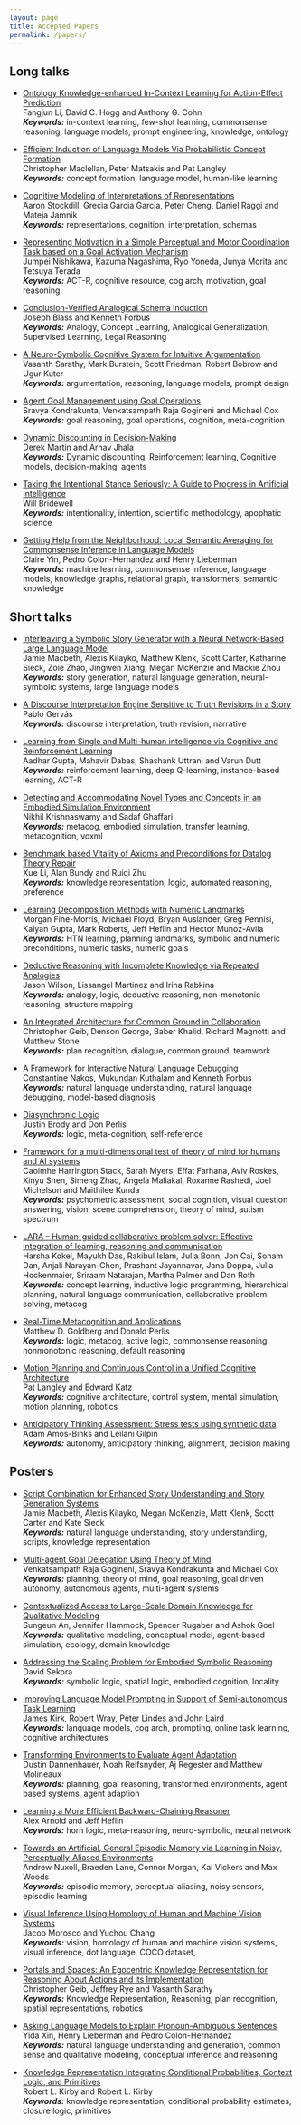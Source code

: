```yaml
---
layout: page
title: Accepted Papers
permalink: /papers/
---
```



## Long talks
<ul>
<li>
<p><a href="/acs2022/data/acs22_paper-7652.pdf">Ontology Knowledge-enhanced In-Context Learning for Action-Effect Prediction</a><br />
Fangjun Li, David C. Hogg and Anthony G. Cohn<br />
<b><i>Keywords:</i></b>  in-context learning, few-shot learning,
commonsense reasoning, language models, prompt engineering, knowledge,
ontology
</p>
</li>

<li>
<p><a href="/acs2022/data/acs22_paper-2537.pdf">Efficient Induction of Language Models Via Probabilistic Concept Formation</a><br />
Christopher Maclellan, Peter Matsakis and Pat Langley<br />
<b><i>Keywords:</i></b>  concept formation, language model, human-like
learning
</p>
</li>

<li>
<p><a href="/acs2022/data/acs22_paper-4252.pdf">Cognitive Modeling of Interpretations of Representations</a><br />
Aaron Stockdill, Grecia Garcia Garcia, Peter Cheng, Daniel Raggi and Mateja Jamnik<br />
<b><i>Keywords:</i></b>  representations, cognition, interpretation,
schemas
</p>
</li>


<li>
<p><a href="/acs2022/data/acs22_paper-238.pdf">Representing Motivation in a Simple Perceptual and Motor Coordination Task based on a Goal Activation Mechanism</a><br />
Jumpei Nishikawa, Kazuma Nagashima, Ryo Yoneda, Junya Morita and Tetsuya Terada<br />
<b><i>Keywords:</i></b> ACT-R, cognitive resource, cog arch, motivation,
goal reasoning
</p>
</li>


<li>
<p><a href="/acs2022/data/acs22_paper-1295.pdf">Conclusion-Verified Analogical Schema Induction</a><br />
Joseph Blass and Kenneth Forbus<br />
<b><i>Keywords:</i></b>  Analogy, Concept Learning, Analogical
Generalization, Supervised Learning, Legal Reasoning
</p>
</li>

<li>
<p><a href="/acs2022/data/acs22_paper-7038.pdf">A Neuro-Symbolic Cognitive System for Intuitive Argumentation </a><br />
Vasanth Sarathy, Mark Burstein, Scott Friedman, Robert Bobrow and Ugur Kuter<br />
<b><i>Keywords:</i></b>  argumentation, reasoning, language models, prompt
design 
</p>
</li>

<li>
<p><a href="/acs2022/data/acs22_paper-9367.pdf">Agent Goal Management using Goal Operations</a><br />
Sravya Kondrakunta, Venkatsampath Raja Gogineni and Michael Cox<br />
<b><i>Keywords:</i></b>  goal reasoning, goal operations, cognition,
meta-cognition 
</p>
</li>

<li>
<p><a href="/acs2022/data/acs22_paper-8017.pdf">Dynamic Discounting in Decision-Making</a><br />
Derek Martin and Arnav Jhala<br />
<b><i>Keywords:</i></b>  Dynamic discounting, Reinforcement learning,
Cognitive models, decision-making, agents 
</p>
</li>

<li>
<p><a href="/acs2022/data/acs22_paper-8679.pdf">Taking the Intentional Stance Seriously: A Guide to Progress in Artificial Intelligence</a><br />
Will Bridewell<br />
<b><i>Keywords:</i></b>  intentionality, intention, scientific methodology,
apophatic science 
</p>
</li>

<li>
<p><a href="/acs2022/data/acs22_paper-5758.pdf">Getting Help from the Neighborhood: Local Semantic Averaging for Commonsense Inference in Language Models</a><br />
Claire Yin, Pedro Colon-Hernandez and Henry Lieberman<br />
<b><i>Keywords:</i></b>  machine learning, commonsense inference, language
models, knowledge graphs, relational graph, transformers, semantic
knowledge 
</p>
</li>

</ul>

## Short talks 

<ul> 
<li>
<p><a href="/acs2022/data/acs_paper-9358.pdf">
Interleaving a Symbolic Story Generator with a Neural Network-Based Large Language Model</a><br />
Jamie Macbeth, Alexis Kilayko, Matthew Klenk, Scott Carter, Katharine Sieck, Zoie Zhao, Jingwen Xiang, Megan McKenzie and Mackie Zhou<br />
<b><i>Keywords:</i></b>  story generation, natural language generation,
neural-symbolic systems, large language models
</p>
</li>

<li>
<p><a href="/acs2022/data/acs_paper-2091.pdf">
A Discourse Interpretation Engine Sensitive to Truth Revisions in a Story</a><br />
Pablo Gervás<br />
<b><i>Keywords:</i></b>  discourse interpretation, truth revision,
narrative
</p>
</li>

<li>
<p><a href="/acs2022/data/acs_paper-186.pdf">
Learning from Single and Multi-human intelligence via Cognitive and Reinforcement Learning</a><br />
Aadhar Gupta, Mahavir Dabas, Shashank Uttrani and Varun Dutt<br />
<b><i>Keywords:</i></b>  reinforcement learning, deep Q-learning,
instance-based learning, ACT-R
</p>
</li>

<li>
<p><a href="/acs2022/data/acs_paper-3157.pdf">
Detecting and Accommodating Novel Types and Concepts in an Embodied Simulation Environment</a><br />
Nikhil Krishnaswamy and Sadaf Ghaffari<br />
<b><i>Keywords:</i></b>  metacog, embodied simulation, transfer learning,
metacognition, voxml
</p>
</li>

<li>
<p><a href="/acs2022/data/acs_paper-3588.pdf">
Benchmark based Vitality of Axioms and Preconditions for Datalog Theory Repair</a><br />
Xue Li, Alan Bundy and Ruiqi Zhu<br />
<b><i>Keywords:</i></b>  knowledge representation, logic, automated
reasoning, preference
</p>
</li>

<li>
<p><a href="/acs2022/data/acs_paper-7677.pdf">
Learning Decomposition Methods with Numeric Landmarks</a><br />
Morgan Fine-Morris, Michael Floyd, Bryan Auslander, Greg Pennisi, Kalyan Gupta, Mark Roberts, Jeff Heflin and Hector Munoz-Avila<br />
<b><i>Keywords:</i></b>  HTN learning, planning landmarks, symbolic and
numeric preconditions, numeric tasks, numeric goals
</p>
</li>

<li>
<p><a href="/acs2022/data/acs_paper-8878.pdf">
Deductive Reasoning with Incomplete Knowledge via Repeated Analogies</a><br />
Jason Wilson, Lissangel Martinez and Irina Rabkina<br />
<b><i>Keywords:</i></b>  analogy, logic, deductive reasoning, non-monotonic
reasoning, structure mapping
</p>
</li>

<li>
<p><a href="/acs2022/data/acs_paper-9776.pdf">
An Integrated Architecture for Common Ground in Collaboration</a><br />
Christopher Geib, Denson George, Baber Khalid, Richard Magnotti and Matthew Stone<br />
<b><i>Keywords:</i></b>  plan recognition, dialogue, common ground,
teamwork
</p>
</li>

<li>
<p><a href="/acs2022/data/acs_paper-7803.pdf">
A Framework for Interactive Natural Language Debugging</a><br />
Constantine Nakos, Mukundan Kuthalam and Kenneth Forbus<br />
<b><i>Keywords:</i></b>  natural language understanding, natural language
debugging, model-based diagnosis
</p>
</li>

<li>
<p><a href="/acs2022/data/acs_paper-301.pdf">
Diasynchronic Logic</a><br />
Justin Brody and Don Perlis<br />
<b><i>Keywords:</i></b>  logic, meta-cognition, self-reference
</p>
</li>

<li>
<p><a href="/acs2022/data/acs_paper-911.pdf">
Framework for a multi-dimensional test of theory of mind for humans and AI systems</a><br />
Caoimhe Harrington Stack, Sarah Myers, Effat Farhana, Aviv Roskes, Xinyu Shen, Simeng Zhao, Angela Maliakal, Roxanne Rashedi, Joel Michelson and Maithilee Kunda<br />
<b><i>Keywords:</i></b>  psychometric assessment, social cognition, visual
question answering, vision, scene comprehension, theory of mind, autism
spectrum
</p>
</li>

<li>
<p><a href="/acs2022/data/acs_paper-2603.pdf">
LARA – Human-guided collaborative problem solver: Effective integration of learning, reasoning and communication</a><br />
Harsha Kokel, Mayukh Das, Rakibul Islam, Julia Bonn, Jon Cai, Soham Dan, Anjali Narayan-Chen, Prashant Jayannavar, Jana Doppa, Julia Hockenmaier, Sriraam Natarajan, Martha Palmer and Dan Roth<br />
<b><i>Keywords:</i></b>  concept learning, inductive logic programming,
hierarchical planning, natural language communication, collaborative
problem solving, metacog
</p>
</li>

<li>
<p><a href="/acs2022/data/acs_paper-5926.pdf">
Real-Time Metacognition and Applications</a><br />
Matthew D. Goldberg and Donald Perlis<br />
<b><i>Keywords:</i></b>  logic, metacog, active logic, commonsense
reasoning, nonmonotonic reasoning, default reasoning
</p>
</li>

<li>
<p><a href="/acs2022/data/acs_paper-396.pdf">
Motion Planning and Continuous Control in a Unified Cognitive Architecture</a><br />
Pat Langley and Edward Katz<br />
<b><i>Keywords:</i></b>  cognitive architecture, control system, mental
simulation, motion planning, robotics
</p>
</li>

<li>
<p><a href="/acs2022/data/acs_paper-6940.pdf">
Anticipatory Thinking Assessment: Stress tests using synthetic data</a><br />
Adam Amos-Binks and Leilani Gilpin<br />
<b><i>Keywords:</i></b>  autonomy, anticipatory thinking, alignment,
decision making
</p>
</li>
</ul>



## Posters

<ul>
<li>
<p><a href="/acs2022/data/acs_paper-1217.pdf">
Script Combination for Enhanced Story Understanding and Story Generation Systems</a><br />
Jamie Macbeth, Alexis Kilayko, Megan McKenzie, Matt Klenk, Scott Carter and Kate Sieck<br />
<b><i>Keywords:</i></b>  natural language understanding, story
understanding, scripts, knowledge representation
</p>
</li>

<li>
<p><a href="/acs2022/data/acs_paper-1124.pdf">
Multi-agent Goal Delegation Using Theory of Mind</a><br />
Venkatsampath Raja Gogineni, Sravya Kondrakunta and Michael Cox<br />
<b><i>Keywords:</i></b>  planning, theory of mind, goal reasoning, goal
driven autonomy, autonomous agents, multi-agent systems
</p>
</li>

<li>
<p><a href="/acs2022/data/acs_paper-9282.pdf">
Contextualized Access to Large-Scale Domain Knowledge for Qualitative Modeling</a><br />
Sungeun An, Jennifer Hammock, Spencer Rugaber and Ashok Goel<br />
<b><i>Keywords:</i></b>  qualitative modeling, conceptual model,
agent-based simulation, ecology, domain knowledge
</p>
</li>

<li>
<p><a href="/acs2022/data/acs_paper-1568.pdf">
Addressing the Scaling Problem for Embodied Symbolic Reasoning</a><br />
David Sekora<br />
<b><i>Keywords:</i></b>  symbolic logic, spatial logic, embodied cognition,
locality
</p>
</li>

<li>
<p><a href="/acs2022/data/acs_paper-3723.pdf">
Improving Language Model Prompting in Support of Semi-autonomous Task Learning</a><br />
James Kirk, Robert Wray, Peter Lindes and John Laird<br />
<b><i>Keywords:</i></b>  language models, cog arch, prompting, online task
learning, cognitive architectures
</p>
</li>

<li>
<p><a href="/acs2022/data/acs_paper-1545.pdf">
Transforming Environments to Evaluate Agent Adaptation</a><br />
Dustin Dannenhauer, Noah Reifsnyder, Aj Regester and Matthew Molineaux<br />
<b><i>Keywords:</i></b>  planning, goal reasoning, transformed
environments, agent based systems, agent adaption
</p>
</li>

<li>
<p><a href="/acs2022/data/acs_paper-1694.pdf">
Learning a More Efficient Backward-Chaining Reasoner</a><br />
Alex Arnold and Jeff Heflin<br />
<b><i>Keywords:</i></b>  horn logic, meta-reasoning, neuro-symbolic, neural
network
</p>
</li>

<li>
<p><a href="/acs2022/data/acs_paper-7339.pdf">
Towards an Artificial, General Episodic Memory via Learning in Noisy, Perceptually-Aliased Environments</a><br />
Andrew Nuxoll, Braeden Lane, Connor Morgan, Kai Vickers and Max Woods<br />
<b><i>Keywords:</i></b>  episodic memory, perceptual aliasing, noisy
sensors, episodic learning
</p>
</li>

<li>
<p><a href="/acs2022/data/acs_paper-1019.pdf">
Visual Inference Using Homology of Human and Machine Vision Systems</a><br />
Jacob Morosco and Yuchou Chang<br />
<b><i>Keywords:</i></b>  vision, homology of human and machine vision
systems, visual inference, dot language, COCO dataset,
</p>
</li>

<li>
<p><a href="/acs2022/data/acs_paper-757.pdf">
Portals and Spaces: An Egocentric Knowledge Representation for Reasoning About Actions and its Implementation</a><br />
Christopher Geib, Jeffrey Rye and Vasanth Sarathy<br />
<b><i>Keywords:</i></b>  Knowledge Representation, Reasoning, plan
recognition, spatial representations, robotics
</p>
</li>

<li>
<p><a href="/acs2022/data/acs_paper-1492.pdf">
Asking Language Models to Explain Pronoun-Ambiguous Sentences</a><br />
Yida Xin, Henry Lieberman and Pedro Colon-Hernandez<br />
<b><i>Keywords:</i></b>  natural language understanding and generation,
common sense and qualitative modeling, conceptual inference and reasoning
</p>
</li>

<li>
<p><a href="/acs2022/data/acs_paper-168.pdf">
Knowledge Representation Integrating Conditional Probabilities, Context Logic, and Primitives</a><br />
Robert L. Kirby and Robert L. Kirby<br />
<b><i>Keywords:</i></b>  knowledge representation, conditional probability
estimates, closure logic, primitives
</p>
</li>



</ul>


